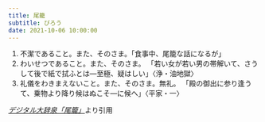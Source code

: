 ```yaml
---
title: 尾籠
subtitle: びろう
date: 2021-10-06 10:00:00
---
```


1. 不潔であること。また、そのさま。「食事中、尾籠な話になるが」
2. わいせつであること。また、そのさま。
    「若い女が若い男の帯解いて、さうして後で紙で拭ふとは―至極、疑はしい」〈浄・油地獄〉
3. 礼儀をわきまえないこと。また、そのさま。無礼。
    「殿の御出に参り逢うて、乗物より降り候はぬこそ―に候へ」〈平家・一〉

<cite>[デジタル大辞泉「尾籠」](https://dictionary.goo.ne.jp/word/%E5%B0%BE%E7%B1%A0/)</cite>より引用